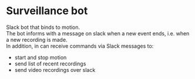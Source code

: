 # Surveillance bot

Slack bot that binds to motion.  
The bot informs with a message on slack when a new event ends, i.e. when a new recording is made.  
In addition, in can receive commands via Slack messages to:
 * start and stop motion
 * send list of recent recordings 
 * send video recordings over slack